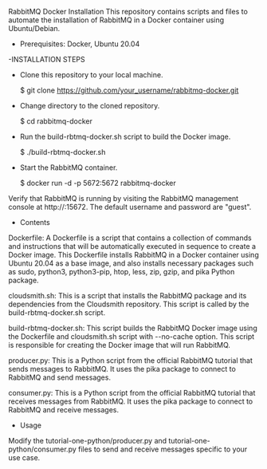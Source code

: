 RabbitMQ Docker Installation
This repository contains scripts and files to automate the installation of RabbitMQ in a Docker container using Ubuntu/Debian.

- Prerequisites: 
  Docker, Ubuntu 20.04

 -INSTALLATION STEPS

- Clone this repository to your local machine.

  $ git clone https://github.com/your_username/rabbitmq-docker.git

- Change directory to the cloned repository.

  $ cd rabbitmq-docker

- Run the build-rbtmq-docker.sh script to build the Docker image.

  $ ./build-rbtmq-docker.sh

- Start the RabbitMQ container.

  $ docker run -d -p 5672:5672 rabbitmq-docker

Verify that RabbitMQ is running by visiting the RabbitMQ management console at http://<ip>:15672. The default username and password are "guest".

- Contents

Dockerfile: A Dockerfile is a script that contains a collection of commands and instructions that will be automatically executed in sequence to create a Docker image. This Dockerfile installs RabbitMQ in a Docker container using Ubuntu 20.04 as a base image, and also installs necessary packages such as sudo, python3, python3-pip, htop, less, zip, gzip, and pika Python package.

cloudsmith.sh: This is a script that installs the RabbitMQ package and its dependencies from the Cloudsmith repository. This script is called by the build-rbtmq-docker.sh script.

build-rbtmq-docker.sh: This script builds the RabbitMQ Docker image using the Dockerfile and cloudsmith.sh script with --no-cache option. This script is responsible for creating the Docker image that will run RabbitMQ.

producer.py: This is a Python script from the official RabbitMQ tutorial that sends messages to RabbitMQ. It uses the pika package to connect to RabbitMQ and send messages.

consumer.py: This is a Python script from the official RabbitMQ tutorial that receives messages from RabbitMQ. It uses the pika package to connect to RabbitMQ and receive messages.


- Usage

Modify the tutorial-one-python/producer.py and tutorial-one-python/consumer.py files to send and receive messages specific to your use case.


